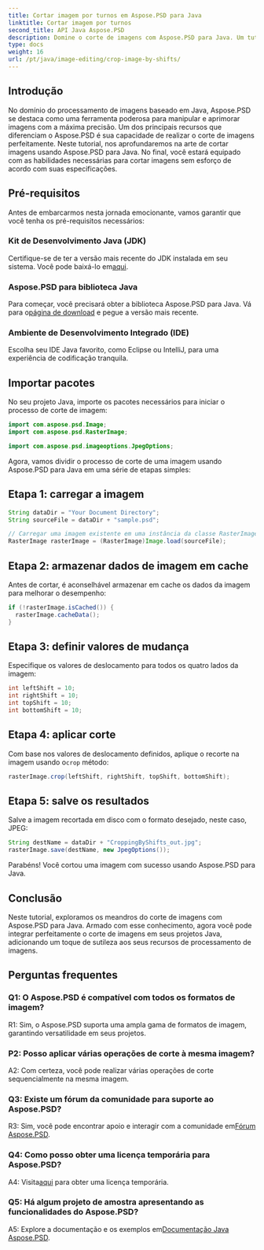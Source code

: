 ```yaml
---
title: Cortar imagem por turnos em Aspose.PSD para Java
linktitle: Cortar imagem por turnos
second_title: API Java Aspose.PSD
description: Domine o corte de imagens com Aspose.PSD para Java. Um tutorial abrangente para manipulação perfeita de imagens.
type: docs
weight: 16
url: /pt/java/image-editing/crop-image-by-shifts/
---
```

## Introdução

No domínio do processamento de imagens baseado em Java, Aspose.PSD se destaca como uma ferramenta poderosa para manipular e aprimorar imagens com a máxima precisão. Um dos principais recursos que diferenciam o Aspose.PSD é sua capacidade de realizar o corte de imagens perfeitamente. Neste tutorial, nos aprofundaremos na arte de cortar imagens usando Aspose.PSD para Java. No final, você estará equipado com as habilidades necessárias para cortar imagens sem esforço de acordo com suas especificações.

## Pré-requisitos

Antes de embarcarmos nesta jornada emocionante, vamos garantir que você tenha os pré-requisitos necessários:

### Kit de Desenvolvimento Java (JDK)

 Certifique-se de ter a versão mais recente do JDK instalada em seu sistema. Você pode baixá-lo em[aqui](https://www.oracle.com/java/technologies/javase-downloads.html).

### Aspose.PSD para biblioteca Java

 Para começar, você precisará obter a biblioteca Aspose.PSD para Java. Vá para o[página de download](https://releases.aspose.com/psd/java/) e pegue a versão mais recente.

### Ambiente de Desenvolvimento Integrado (IDE)

Escolha seu IDE Java favorito, como Eclipse ou IntelliJ, para uma experiência de codificação tranquila.

## Importar pacotes

No seu projeto Java, importe os pacotes necessários para iniciar o processo de corte de imagem:

```java
import com.aspose.psd.Image;
import com.aspose.psd.RasterImage;

import com.aspose.psd.imageoptions.JpegOptions;
```

Agora, vamos dividir o processo de corte de uma imagem usando Aspose.PSD para Java em uma série de etapas simples:

## Etapa 1: carregar a imagem

```java
String dataDir = "Your Document Directory";
String sourceFile = dataDir + "sample.psd";

// Carregar uma imagem existente em uma instância da classe RasterImage
RasterImage rasterImage = (RasterImage)Image.load(sourceFile);
```

## Etapa 2: armazenar dados de imagem em cache

Antes de cortar, é aconselhável armazenar em cache os dados da imagem para melhorar o desempenho:

```java
if (!rasterImage.isCached()) {
  rasterImage.cacheData();
}
```

## Etapa 3: definir valores de mudança

Especifique os valores de deslocamento para todos os quatro lados da imagem:

```java
int leftShift = 10;
int rightShift = 10;
int topShift = 10;
int bottomShift = 10;
```

## Etapa 4: aplicar corte

 Com base nos valores de deslocamento definidos, aplique o recorte na imagem usando o`crop` método:

```java
rasterImage.crop(leftShift, rightShift, topShift, bottomShift);
```

## Etapa 5: salve os resultados

Salve a imagem recortada em disco com o formato desejado, neste caso, JPEG:

```java
String destName = dataDir + "CroppingByShifts_out.jpg";
rasterImage.save(destName, new JpegOptions());
```

Parabéns! Você cortou uma imagem com sucesso usando Aspose.PSD para Java.

## Conclusão

Neste tutorial, exploramos os meandros do corte de imagens com Aspose.PSD para Java. Armado com esse conhecimento, agora você pode integrar perfeitamente o corte de imagens em seus projetos Java, adicionando um toque de sutileza aos seus recursos de processamento de imagens.

## Perguntas frequentes

### Q1: O Aspose.PSD é compatível com todos os formatos de imagem?

R1: Sim, o Aspose.PSD suporta uma ampla gama de formatos de imagem, garantindo versatilidade em seus projetos.

### P2: Posso aplicar várias operações de corte à mesma imagem?

A2: Com certeza, você pode realizar várias operações de corte sequencialmente na mesma imagem.

### Q3: Existe um fórum da comunidade para suporte ao Aspose.PSD?

 R3: Sim, você pode encontrar apoio e interagir com a comunidade em[Fórum Aspose.PSD](https://forum.aspose.com/c/psd/34).

### Q4: Como posso obter uma licença temporária para Aspose.PSD?

 A4: Visita[aqui](https://purchase.aspose.com/temporary-license/) para obter uma licença temporária.

### Q5: Há algum projeto de amostra apresentando as funcionalidades do Aspose.PSD?

 A5: Explore a documentação e os exemplos em[Documentação Java Aspose.PSD](https://reference.aspose.com/psd/java/).
